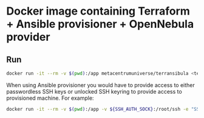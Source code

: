 # Docker image containing Terraform + Ansible provisioner + OpenNebula provider
## Run
```bash
docker run -it --rm -v $(pwd):/app metacentrumuniverse/terransibula <terraform command>
```
When using Ansible provisioner you would have to provide access to either passwordless SSH keys or unlocked SSH keyring to provide access to provisioned machine. For example:
```bash
docker run -it --rm -v $(pwd):/app -v ${SSH_AUTH_SOCK}:/root/ssh -e "SSH_AUTH_SOCK=/root/ssh" metacentrumuniverse/terransibula <terraform command>
```
